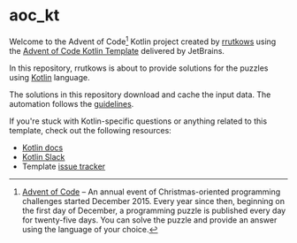 # aoc_kt

Welcome to the Advent of Code[^aoc] Kotlin project created by [rrutkows][github] using the [Advent of Code Kotlin Template][template] delivered by JetBrains.

In this repository, rrutkows is about to provide solutions for the puzzles using [Kotlin][kotlin] language.

The solutions in this repository download and cache the input data. The automation follows the [guidelines].

If you're stuck with Kotlin-specific questions or anything related to this template, check out the following resources:

- [Kotlin docs][docs]
- [Kotlin Slack][slack]
- Template [issue tracker][issues]


[^aoc]:
    [Advent of Code][aoc] – An annual event of Christmas-oriented programming challenges started December 2015.
    Every year since then, beginning on the first day of December, a programming puzzle is published every day for twenty-five days.
    You can solve the puzzle and provide an answer using the language of your choice.

[aoc]: https://adventofcode.com
[docs]: https://kotlinlang.org/docs/home.html
[github]: https://github.com/rrutkows
[issues]: https://github.com/kotlin-hands-on/advent-of-code-kotlin-template/issues
[kotlin]: https://kotlinlang.org
[slack]: https://surveys.jetbrains.com/s3/kotlin-slack-sign-up
[template]: https://github.com/kotlin-hands-on/advent-of-code-kotlin-template
[guidelines]: https://www.reddit.com/r/adventofcode/wiki/faqs/automation/
